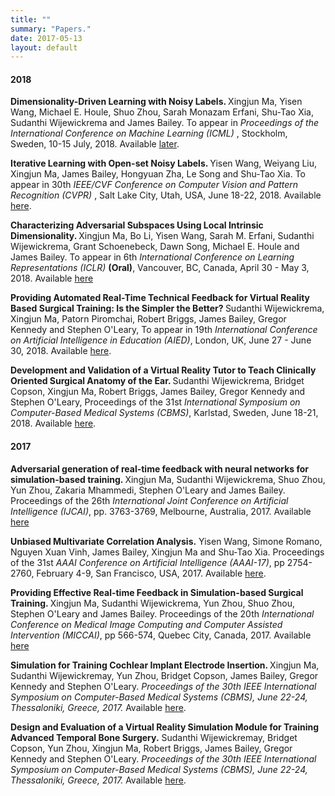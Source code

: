 ```yaml
---
title: ""
summary: "Papers."
date: 2017-05-13
layout: default
---
```

<h4>2018</h4>
<p>
<strong>
Dimensionality-Driven Learning with Noisy Labels. 
</strong>
Xingjun Ma, Yisen Wang, Michael E. Houle, Shuo Zhou, Sarah Monazam Erfani, Shu-Tao Xia, Sudanthi Wijewickrema and James Bailey.
To appear in <em>Proceedings of the International Conference on Machine Learning (ICML)</em>
, Stockholm, Sweden, 10-15 July, 2018.
Available <a href="https://icml.cc/">later</a>.
<p>

<p>
<strong>
Iterative Learning with Open-set Noisy Labels. 
</strong>
Yisen Wang, Weiyang Liu, Xingjun Ma, James Bailey,  Hongyuan  Zha, Le Song and Shu-Tao Xia.
To appear in 30th <em>IEEE/CVF Conference on Computer Vision and Pattern Recognition (CVPR)</em>
, Salt Lake City, Utah, USA, June 18-22, 2018.
Available <a href="https://people.eng.unimelb.edu.au/baileyj/papers/CVPR2018_Noise_label.pdf">here</a>.
<p>

<p>
<strong>
Characterizing Adversarial Subspaces Using Local Intrinsic Dimensionality.
</strong>
Xingjun Ma,
Bo Li, 
Yisen Wang, 
Sarah M. Erfani, 
Sudanthi Wijewickrema, 
Grant Schoenebeck, 
Dawn Song, 
Michael E. Houle and
James Bailey.
To appear in 6th <em>International Conference on Learning Representations (ICLR)</em>
 <strong> (Oral)</strong>, Vancouver, BC, Canada, April 30 - May 3, 2018.
Available <a href="https://openreview.net/forum?id=B1gJ1L2aW">here</a>
<p>

<p>
<strong>
Providing Automated Real-Time Technical Feedback for Virtual Reality Based Surgical Training: Is the Simpler the Better?
</strong>
Sudanthi Wijewickrema, 
Xingjun Ma, 
Patorn Piromchai,
Robert Briggs, 
James Bailey, 
Gregor Kennedy and 
Stephen O'Leary,
To appear in 19th <em>International Conference on Artificial Intelligence in Education (AIED)</em>, London, UK, June 27 - June 30, 2018.
Available <a href="https://people.eng.unimelb.edu.au/baileyj/papers/AIED2018.pdf">here</a>.
<p>

<p>
<strong>
Development and Validation of a Virtual Reality Tutor to Teach Clinically Oriented Surgical Anatomy of the Ear.
</strong>
 Sudanthi Wijewickrema, 
 Bridget Copson, 
 Xingjun Ma, 
 Robert Briggs, 
 James Bailey, 
 Gregor Kennedy and
 Stephen O'Leary,
Proceedings of the 31st <em>International Symposium on Computer-Based Medical Systems (CBMS)</em>,  Karlstad, Sweden, June 18-21, 2018.
Available <a href="https://people.eng.unimelb.edu.au/baileyj/papers/CBMS_2018_final.pdf">here</a>.
<p>

<h4>2017</h4>

<p>
<strong>
Adversarial generation of real-time feedback with neural networks for simulation-based training.
</strong>
Xingjun Ma,
Sudanthi Wijewickrema,
Shuo Zhou,
Yun Zhou,
Zakaria Mhammedi,
Stephen O'Leary and
James Bailey.
Proceedings of the 26th <em>International Joint Conference on Artificial Intelligence (IJCAI)</em>, pp. 3763-3769, Melbourne, Australia, 2017.
Available <a href="https://arxiv.org/pdf/1703.01460.pdf">here</a>
<p>

<p>
<strong>Unbiased Multivariate Correlation Analysis.</strong>
Yisen Wang, Simone Romano, Nguyen Xuan Vinh, James Bailey, Xingjun Ma and Shu-Tao Xia.
Proceedings of the 31st <em>AAAI Conference on Artificial Intelligence (AAAI-17)</em>, pp 2754-2760, February 4-9, San Francisco, USA, 2017.
Available <a href="http://people.eng.unimelb.edu.au/baileyj/papers/AAAI_17_CR.pdf">here</a>.
</p>

<p>
<strong>
Providing Effective Real-time Feedback in Simulation-based Surgical Training.
</strong>
Xingjun Ma, Sudanthi Wijewickrema, Yun Zhou, Shuo Zhou, Stephen O'Leary and James Bailey. 
Proceedings of the 20th <em>International Conference on Medical Image Computing and Computer Assisted Intervention (MICCAI)</em>, pp 566-574, Quebec City, Canada, 2017.
Available <a href="https://arxiv.org/pdf/1703.01460.pdf">here</a>
</p>

<p>
<strong>Simulation for Training Cochlear Implant Electrode Insertion. </strong>
Xingjun Ma, Sudanthi Wijewickremay, Yun Zhou, Bridget Copson, James Bailey, Gregor Kennedy and Stephen O'Leary. 
<em>Proceedings of the 30th IEEE International Symposium on Computer-Based Medical Systems (CBMS), June 22-24, Thessaloniki, Greece, 2017.</em>
Available <a href="http://people.eng.unimelb.edu.au/baileyj/papers/cbms-2017-2.pdf">here</a>.
</p>

<p>
<strong>Design and Evaluation of a Virtual Reality Simulation Module for Training Advanced Temporal Bone Surgery.</strong>
Sudanthi Wijewickremay, Bridget Copson, Yun Zhou, Xingjun Ma, Robert Briggs, James Bailey, Gregor Kennedy and Stephen O'Leary. 
<em>Proceedings of the 30th IEEE International Symposium on Computer-Based Medical Systems (CBMS), June 22-24, Thessaloniki, Greece, 2017. </em>  
Available <a href="http://people.eng.unimelb.edu.au/baileyj/papers/cbms-2017-1.pdf">here</a>.
</p>

<!-- 
<p>
<strong>Feedback Techniques in Computer-Based Simulation Training: A Survey.</strong>
Sudanthi Wijewickrema, Xingjun Ma, James Bailey, Gregor Kennedy and Stephen O'Leary.
<em>arXiv preprint arXiv:1705.04683 (2017) </em>  
Available <a href="https://arxiv.org/pdf/1705.04683.pdf">here</a>.
</p>

<h4>2016</h4>

<p>
<strong>Finding Influentials in Twitter: A Temporal Influence Ranking Model.</strong>
Xingjun Ma, Chunping Li, James Bailey and Sudanthi Wijewickrema.
<em>Appeared in Proceedings of the 14th Australasian Data Mining (AusDM), Canberra, Australia, 2016. </em>  
Available <a href="https://arxiv.org/pdf/1703.01468.pdf">here</a>.
</p> -->

